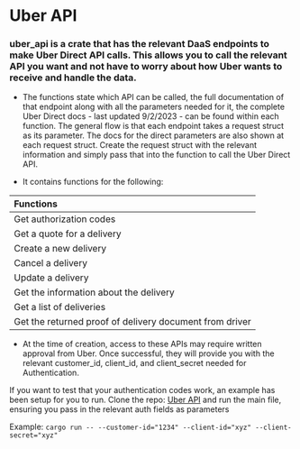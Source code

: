 # Uber API
 
 ### uber_api is a crate that has the relevant DaaS endpoints to make Uber Direct API calls. This allows you to call the relevant API you want and not have to worry about how Uber wants to receive and handle the data.
 
 - The functions state which API can be called, the full documentation of that endpoint along with all the parameters needed for it, the complete Uber Direct docs - last updated 9/2/2023 - can be found within each function. The general flow is that each endpoint takes a request struct as its parameter. The docs for the direct parameters are also shown at each request struct. Create the request struct with the relevant information and simply pass that into the function to call the Uber Direct API.

- It contains functions for the following:

| Functions |
| :--- |
| Get authorization codes |
| Get a quote for a delivery |
| Create a new delivery |
| Cancel a delivery |
| Update a delivery |
| Get the information about the delivery |
| Get a list of deliveries |
| Get the returned proof of delivery document from driver |
 
 - At the time of creation, access to these APIs may require written approval from Uber. Once successful, they will provide you with the relevant customer_id, client_id, and client_secret needed for Authentication.
 
 If you want to test that your authentication codes work, an example has been setup for you to run. Clone the repo: [Uber API](https://www.github.com/robinjonker/uber) and run the main file, ensuring you pass in the relevant auth fields as parameters
 
 Example: 
 ``` cargo run -- --customer-id="1234" --client-id="xyz" --client-secret="xyz" ```